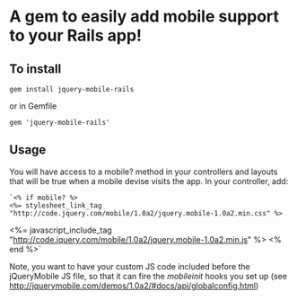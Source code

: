 # A gem to easily add mobile support to your Rails app!


## To install

	gem install jquery-mobile-rails

  or in Gemfile

	gem 'jquery-mobile-rails'

## Usage

You will have access to a mobile? method in your controllers and layouts that will be true 
when a mobile devise visits the app. In your controller, add:

	`<% if mobile? %>
	<%= stylesheet_link_tag "http://code.jquery.com/mobile/1.0a2/jquery.mobile-1.0a2.min.css" %>
  <%= javascript_include_tag "http://code.jquery.com/mobile/1.0a2/jquery.mobile-1.0a2.min.js" %>
	<% end %>`
	
Note, you want to have your custom JS code included before the jQueryMobile JS file, so 
that it can fire the *mobileinit* hooks you set up (see http://jquerymobile.com/demos/1.0a2/#docs/api/globalconfig.html)